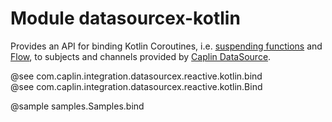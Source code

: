 # Module datasourcex-kotlin

Provides an API for binding Kotlin Coroutines, i.e. [suspending functions](https://kotlinlang.org/docs/composing-suspending-functions.html) and [Flow](https://kotlinlang.org/docs/flow.html), to subjects and channels provided by [Caplin DataSource](https://www.caplin.com/developer/caplin-platform/datasource/).

@see com.caplin.integration.datasourcex.reactive.kotlin.bind  
@see com.caplin.integration.datasourcex.reactive.kotlin.Bind  

@sample samples.Samples.bind